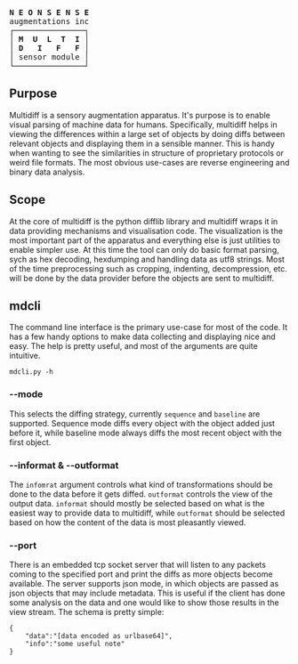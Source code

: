 <pre>
<b>N E O N S E N S E</b>
augmentations inc 
┌───────────────┐
│<b> M  U  L  T  I </b>│
│<b> D   I   F   F </b>│
│ sensor module │
└───────────────┘
</pre>
Purpose
-------
Multidiff is a sensory augmentation apparatus.
It's purpose is to enable visual parsing of machine data for humans.
Specifically, multidiff helps in viewing the differences within a large set of objects by doing diffs between relevant objects and displaying them in a sensible manner.
This is handy when wanting to see the similarities in structure of proprietary protocols or weird file formats.
The most obvious use-cases are reverse engineering and binary data analysis.

Scope
-----
At the core of multidiff is the python difflib library and multidiff wraps it in data providing mechanisms and visualisation code.
The visualization is the most important part of the apparatus and everything else is just utilities to enable simpler use.
At this time the tool can only do basic format parsing, sych as hex decoding, hexdumping and handling data as utf8 strings.
Most of the time preprocessing such as cropping, indenting, decompression, etc. will be done by the data provider before the objects are sent to multidiff.

mdcli
-----
The command line interface is the primary use-case for most of the code. It has a few handy options to make data collecting and displaying nice and easy.
The help is pretty useful, and most of the arguments are quite intuitive.

	mdcli.py -h

### --mode
This selects the diffing strategy, currently `sequence` and `baseline` are supported.
Sequence mode diffs every object with the object added just before it, while baseline mode always diffs the most recent object with the first object.

### --informat & --outformat
The `infomrat` argument controls what kind of transformations should be done to the data before it gets diffed. `outformat` controls the view of the output data.
`informat` should mostly be selected based on what is the easiest way to provide data to multidiff, while `outformat` should be selected based on how the content of the data is most pleasantly viewed.

### --port
There is an embedded tcp socket server that will listen to any packets coming to the specified port and print the diffs as more objects become available.
The server supports json mode, in which objects are passed as json objects that may include metadata. This is useful if the client has done some analysis on the data and one would like to show those results in the view stream. The schema is pretty simple:

	{
		"data":"[data encoded as urlbase64]",
		"info":"some useful note"
	}
